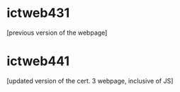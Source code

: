 # ictweb431
[previous version of the webpage]
# ictweb441
[updated version of the cert. 3 webpage, inclusive of JS]
<!-- Some notes to adjust, update and incorporate JS into "The Shipyard" -->